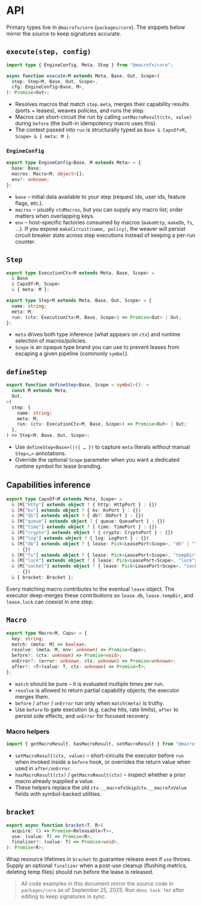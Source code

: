 # API

Primary types live in `@macrofx/core` (`packages/core`). The snippets below
mirror the source to keep signatures accurate.

## `execute(step, config)`

```ts
import type { EngineConfig, Meta, Step } from "@macrofx/core";

async function execute<M extends Meta, Base, Out, Scope>(
  step: Step<M, Base, Out, Scope>,
  cfg: EngineConfig<Base, M>,
): Promise<Out>;
```

- Resolves macros that match `step.meta`, merges their capability results
  (ports + leases), weaves policies, and runs the step.
- Macros can short-circuit the run by calling `setMacroResult(ctx, value)`
  during `before` (the built-in idempotency macro uses this).
- The context passed into `run` is structurally typed as
  `Base & CapsOf<M, Scope> & { meta: M }`.

### `EngineConfig`

```ts
export type EngineConfig<Base, M extends Meta> = {
  base: Base;
  macros: Macro<M, object>[];
  env?: unknown;
};
```

- `base` – initial data available to your step (request ids, user ids, feature
  flags, etc.).
- `macros` – usually `stdMacros`, but you can supply any macro list; order
  matters when overlapping keys.
- `env` – host-specific factories consumed by macros (`makeHttp`, `makeDb`,
  `fs`, …). If you expose `makeCircuit(name, policy)`, the weaver will persist
  circuit breaker state across step executions instead of keeping a per-run
  counter.

## `Step`

```ts
export type ExecutionCtx<M extends Meta, Base, Scope> =
  & Base
  & CapsOf<M, Scope>
  & { meta: M };

export type Step<M extends Meta, Base, Out, Scope> = {
  name: string;
  meta: M;
  run: (ctx: ExecutionCtx<M, Base, Scope>) => Promise<Out> | Out;
};
```

- `meta` drives both type inference (what appears on `ctx`) and runtime
  selection of macros/policies.
- `Scope` is an opaque type brand you can use to prevent leases from escaping a
  given pipeline (commonly `symbol`).

## `defineStep`

```ts
export function defineStep<Base, Scope = symbol>(): <
  const M extends Meta,
  Out,
>(
  step: {
    name: string;
    meta: M;
    run: (ctx: ExecutionCtx<M, Base, Scope>) => Promise<Out> | Out;
  },
) => Step<M, Base, Out, Scope>;
```

- Use `defineStep<Base>()({ … })` to capture `meta` literals without manual
  `Step<…>` annotations.
- Override the optional `Scope` parameter when you want a dedicated runtime
  symbol for lease branding.

## Capabilities inference

```ts
export type CapsOf<M extends Meta, Scope> =
  & (M["http"] extends object ? { http: HttpPort } : {})
  & (M["kv"] extends object ? { kv: KvPort } : {})
  & (M["db"] extends object ? { db?: DbPort } : {})
  & (M["queue"] extends object ? { queue: QueuePort } : {})
  & (M["time"] extends object ? { time: TimePort } : {})
  & (M["crypto"] extends object ? { crypto: CryptoPort } : {})
  & (M["log"] extends object ? { log: LogPort } : {})
  & (M["db"] extends object ? { lease: Pick<LeasePort<Scope>, "db" | "tx"> }
    : {})
  & (M["fs"] extends object ? { lease: Pick<LeasePort<Scope>, "tempDir"> } : {})
  & (M["lock"] extends object ? { lease: Pick<LeasePort<Scope>, "lock"> } : {})
  & (M["socket"] extends object ? { lease: Pick<LeasePort<Scope>, "socket"> }
    : {})
  & { bracket: Bracket };
```

Every matching macro contributes to the eventual `lease` object. The executor
deep-merges these contributions so `lease.db`, `lease.tempDir`, and `lease.lock`
can coexist in one step.

## `Macro`

```ts
export type Macro<M, Caps> = {
  key: string;
  match: (meta: M) => boolean;
  resolve: (meta: M, env: unknown) => Promise<Caps>;
  before?: (ctx: unknown) => Promise<void>;
  onError?: (error: unknown, ctx: unknown) => Promise<unknown>;
  after?: <T>(value: T, ctx: unknown) => Promise<T>;
};
```

- `match` should be pure – it is evaluated multiple times per run.
- `resolve` is allowed to return partial capability objects; the executor merges
  them.
- `before` / `after` / `onError` run only when `match(meta)` is truthy.
- Use `before` to gate execution (e.g. cache hits, rate limits), `after` to
  persist side effects, and `onError` for focused recovery.

### Macro helpers

```ts
import { getMacroResult, hasMacroResult, setMacroResult } from "@macrofx/core";
```

- `setMacroResult(ctx, value)` – short-circuits the executor before `run` when
  invoked inside a `before` hook, or overrides the return value when used in
  `after/onError`.
- `hasMacroResult(ctx)` / `getMacroResult(ctx)` – inspect whether a prior macro
  already supplied a value.
- These helpers replace the old `ctx.__macrofxSkip`/`ctx.__macrofxValue` fields
  with symbol-backed utilities.

## `bracket`

```ts
export async function bracket<T, R>(
  acquire: () => Promise<Releasable<T>>,
  use: (value: T) => Promise<R>,
  finalizer?: (value: T) => Promise<void>,
): Promise<R>;
```

Wrap resource lifetimes in `bracket` to guarantee release even if `use` throws.
Supply an optional `finalizer` when a post-use cleanup (flushing metrics,
deleting temp files) should run before the lease is released.

> All code examples in this document mirror the source code in `packages/core`
> as of September 25, 2025. Run `deno task fmt` after editing to keep signatures
> in sync.
